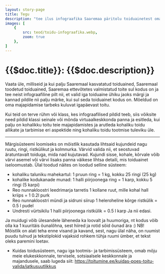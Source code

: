 ```yaml
---
layout: story-page
title: Tegu
description: "tee ilus infograafika Saaremaa päritolu toiduainetest oma kodus"
images: [
    {
        src: teod/toidu-infograafika.webp,
        zoom: true
    },
]
---
```


# {{$doc.title}}: {{$doc.description}}

Vaata üle, milliseid ja kui palju Saaremaal kasvatatud toiduained, Saaremaal toodetud toiduained, Saaremaa ettevõtetes valmistatud toite sul kodus on ja tee neist infograafiline pilt nii, et valid iga toiduaine ühiku jaoks märgi ja kannad pildile nii palju märke, kui sul seda toiduainet kodus on. Mõeldud on oma majapidamise tarbeks kuluvat igapäevast toitu.

Kui teid on terve rühm või klass, kes infograafilised pildid teeb, siis võiksite need pildid klassi seinale või mõnda virtuaalkeskkonda panna ja esitleda, kui palju on kohalikku toitu teie majapidamistes ja arutleda kohaliku toidu allikate ja tarbimise eri aspektide ning kohaliku toidu tootmise tuleviku üle. 

<hr />

Märgisüsteemi loomiseks on mõistlik kasutada lihtsaid kujundeid nagu ruutu, ringi, ristkülikut ja kolmnurka. Värvid valida nii, et seostuvad äratuntavalt toiduga, mida nad kujutavad. Kujundi sisse, kohale, kõrvale võib värvi asemel või värvi lisaks panna väikese lihtsa detaili, mis toiduainet iseloomustab. Ülal toodud näites on loodud selline süsteem:

- kohaliku taluniku mahekartul: 1 pruun ring = 1 kg, kokku 25 ringi (25 kg)
- kohalike kodukanade munad: 1 halli piirjoonega ring = 1 karp, kokku 5 ringi (5 karpi)
- Reo nunnakloostri leedrimarja tarretis 1 kollane ruut, mille kohal hall kriips = 1 0.2l purk
- Reo nunnakloostri mündi ja sidruni siirup 1 heleroheline kõrge ristkülik = 0.5 l pudel
- Undresti vürtsikilu 1 halli piirjoonega ristkülik = 0.5 l karp
Ja nii edasi. 

Ja muidugi võib ülesandele läheneda ka loovalt ja huumoriga, nt kodus võib olla ka 1 kuuritäis õunalõhna, sest hiired ja rotid sõid õunad ära :)
NB! Mõistlik on alati teha enne visand ja kavand, sest, nagu ülal näha, on ruumist puudu tulnud ja tekstiplokid vajaksid rohkem tühja ruumi ümber, et tekst oleks paremini loetav.


<details-wrapper summary="Lisaks" icon="icon-park-outline:six-points">

- Kuidas toidusüsteem, nagu iga tootmis- ja tarbimissüsteem, omab mõju meie elukeskkonnale, tervisele, sotsiaalsele keskkonnale ja majandusele, saab lugeda siit: https://toitumine.ee/kuidas-poes-toitu-valida/jatkusuutlikkus

</details-wrapper>

